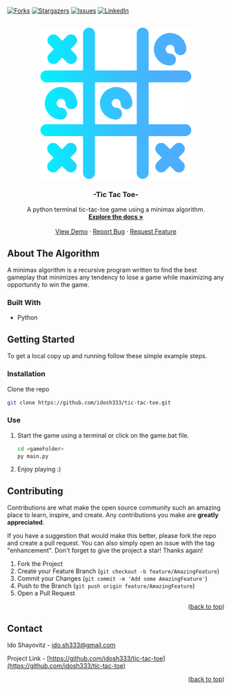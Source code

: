 <div id="top"></div>

[![Forks][forks-shield]][forks-url]
[![Stargazers][stars-shield]][stars-url]
[![Issues][issues-shield]][issues-url]
[![LinkedIn][linkedin-shield]][linkedin-url]

<br />
<div align="center">
  <a href="https://github.com/idosh333/tic-tac-toe">
    <img src="images/logo.png" alt="Logo" width="350" height="350">
  </a>

<h3 align="center">-Tic Tac Toe-</h3>

  <p align="center">
    A python terminal tic-tac-toe game using a minimax algorithm.
    <br />
    <a href="https://github.com/idosh333/tic-tac-toe"><strong>Explore the docs »</strong></a>
    <br />
    <br />
    <a href="https://github.com/idosh333/tic-tac-toe">View Demo</a>
    ·
    <a href="https://github.com/idosh333/tic-tac-toe/issues">Report Bug</a>
    ·
    <a href="https://github.com/idosh333/tic-tac-toe/issues">Request Feature</a>
  </p>
</div>

<!-- ABOUT THE PROJECT -->

## About The Algorithm

A minimax algorithm is a recursive program written to find the best gameplay that minimizes any tendency
to lose a game while maximizing any opportunity to win the game.

### Built With

- Python

<!-- GETTING STARTED -->

## Getting Started

To get a local copy up and running follow these simple example steps.

### Installation

   Clone the repo
   ```sh
   git clone https://github.com/idosh333/tic-tac-toe.git
   ```

### Use

1. Start the game using a terminal or click on the game.bat file.
   ```sh
   cd <gameFolder>
   py main.py
   ```
2. Enjoy playing :)

<!-- CONTRIBUTING -->

## Contributing

Contributions are what make the open source community such an amazing place to learn, inspire, and create. Any contributions you make are **greatly appreciated**.

If you have a suggestion that would make this better, please fork the repo and create a pull request. You can also simply open an issue with the tag "enhancement".
Don't forget to give the project a star! Thanks again!

1. Fork the Project
2. Create your Feature Branch (`git checkout -b feature/AmazingFeature`)
3. Commit your Changes (`git commit -m 'Add some AmazingFeature'`)
4. Push to the Branch (`git push origin feature/AmazingFeature`)
5. Open a Pull Request

<p align="right">(<a href="#top">back to top</a>)</p>

<!-- CONTACT -->

## Contact

Ido Shayovitz - ido.sh333@gmail.com

Project Link - [https://github.com/idosh333/tic-tac-toe](https://github.com/idosh333/tic-tac-toe)

<p align="right">(<a href="#top">back to top</a>)</p>

<!-- MARKDOWN LINKS & IMAGES -->
<!-- https://www.markdownguide.org/basic-syntax/#reference-style-links -->

[contributors-shield]: https://img.shields.io/github/contributors/idosh333/tic-tac-toe.svg?style=for-the-badge
[contributors-url]: https://github.com/idosh333/tic-tac-toe/graphs/contributors
[forks-shield]: https://img.shields.io/github/forks/idosh333/tic-tac-toe.svg?style=for-the-badge
[forks-url]: https://github.com/idosh333/tic-tac-toe/network/members
[stars-shield]: https://img.shields.io/github/stars/idosh333/tic-tac-toe.svg?style=for-the-badge
[stars-url]: https://github.com/idosh333/tic-tac-toe/stargazers
[issues-shield]: https://img.shields.io/github/issues/idosh333/tic-tac-toe.svg?style=for-the-badge
[issues-url]: https://github.com/idosh333/tic-tac-toe/issues
[license-shield]: https://img.shields.io/github/license/idosh333/tic-tac-toe.svg?style=for-the-badge`
[license-url]: https://github.com/idosh333/tic-tac-toe/blob/master/LICENSE.txt
[linkedin-shield]: https://img.shields.io/badge/-LinkedIn-black.svg?style=for-the-badge&logo=linkedin&colorB=555
[linkedin-url]: https://linkedin.com/in/ido-shayovitz
[product-screenshot]: images/screenshot.png
[next.js]: https://img.shields.io/badge/next.js-000000?style=for-the-badge&logo=nextdotjs&logoColor=white
[next-url]: https://nextjs.org/
[react.js]: https://img.shields.io/badge/React-20232A?style=for-the-badge&logo=react&logoColor=61DAFB
[react-url]: https://reactjs.org/
[vue.js]: https://img.shields.io/badge/Vue.js-35495E?style=for-the-badge&logo=vuedotjs&logoColor=4FC08D
[vue-url]: https://vuejs.org/
[angular.io]: https://img.shields.io/badge/Angular-DD0031?style=for-the-badge&logo=angular&logoColor=white
[angular-url]: https://angular.io/
[svelte.dev]: https://img.shields.io/badge/Svelte-4A4A55?style=for-the-badge&logo=svelte&logoColor=FF3E00
[svelte-url]: https://svelte.dev/
[laravel.com]: https://img.shields.io/badge/Laravel-FF2D20?style=for-the-badge&logo=laravel&logoColor=white
[laravel-url]: https://laravel.com
[bootstrap.com]: https://img.shields.io/badge/Bootstrap-563D7C?style=for-the-badge&logo=bootstrap&logoColor=white
[bootstrap-url]: https://getbootstrap.com
[jquery.com]: https://img.shields.io/badge/jQuery-0769AD?style=for-the-badge&logo=jquery&logoColor=white
[jquery-url]: https://jquery.com
[node.js-url]: https://w7.pngwing.com/pngs/56/223/png-transparent-node-js-javascript-computer-icons-github-angle-text-logo-thumbnail.png
